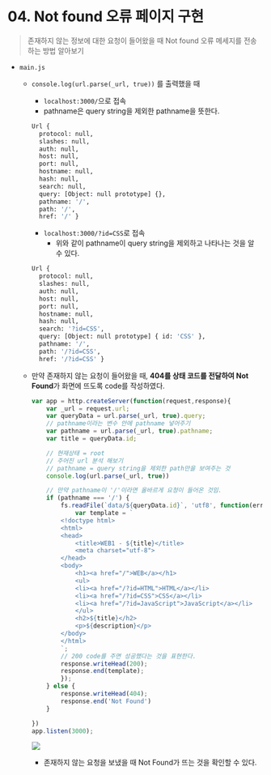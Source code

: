 # 04. Not found 오류 페이지 구현

> 존재하지 않는 정보에 대한 요청이 들어왔을 때 Not found 오류 메세지를 전송하는 방법 알아보기



* `main.js`

  * `console.log(url.parse(_url, true))` 를 출력했을 때

    * `localhost:3000/`으로 접속
    * pathname은 query string을 제외한 pathname을 뜻한다.

    ```bash
    Url {
      protocol: null,
      slashes: null,
      auth: null,
      host: null,
      port: null,
      hostname: null,
      hash: null,
      search: null,
      query: [Object: null prototype] {},
      pathname: '/',
      path: '/',
      href: '/' }
    ```

    * `localhost:3000/?id=CSS`로 접속
      * 위와 같이 pathname이 query string을 제외하고 나타나는 것을 알 수 있다.

    ```bash
    Url {
      protocol: null,
      slashes: null,
      auth: null,
      host: null,
      port: null,
      hostname: null,
      hash: null,
      search: '?id=CSS',
      query: [Object: null prototype] { id: 'CSS' },
      pathname: '/',
      path: '/?id=CSS',
      href: '/?id=CSS' }
    
    ```

  * 만약 존재하지 않는 요청이 들어왔을 때, **404를 상태 코드를 전달하여 Not Found**가 화면에 뜨도록 code를 작성하였다.

    ```javascript
    var app = http.createServer(function(request,response){
        var _url = request.url;
        var queryData = url.parse(_url, true).query;
        // pathname이라는 변수 안에 pathname 넣어주기
        var pathname = url.parse(_url, true).pathname;
        var title = queryData.id;  
    
        // 현재상태 = root
        // 주어진 url 분석 해보기
        // pathname = query string을 제외한 path만을 보여주는 것
        console.log(url.parse(_url, true))
    
        // 만약 pathname이 '/'이라면 올바르게 요청이 들어온 것임.
        if (pathname === '/') {
            fs.readFile(`data/${queryData.id}`, 'utf8', function(err, description) {
                var template = `
            <!doctype html>
            <html>
            <head>
                <title>WEB1 - ${title}</title>
                <meta charset="utf-8">
            </head>
            <body>
                <h1><a href="/">WEB</a></h1>
                <ul>
                <li><a href="/?id=HTML">HTML</a></li>
                <li><a href="/?id=CSS">CSS</a></li>
                <li><a href="/?id=JavaScript">JavaScript</a></li>
                </ul>
                <h2>${title}</h2>
                <p>${description}</p>
            </body>
            </html>
            `;
            // 200 code를 주면 성공했다는 것을 표현한다.
            response.writeHead(200);
            response.end(template);
            });
        } else {
            response.writeHead(404);
            response.end('Not Found')
        }
    
    })
    app.listen(3000);
    ```

    ![](C:\Users\kig95\Desktop\SSAFY\TIL\image\notfound.png)

    * 존재하지 않는 요청을 보냈을 때 Not Found가 뜨는 것을 확인할 수 있다.
